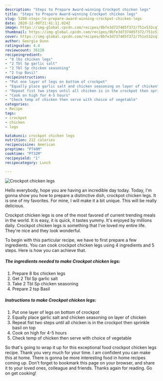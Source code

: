 ```yaml
---
description: "Steps to Prepare Award-winning Crockpot chicken legs"
title: "Steps to Prepare Award-winning Crockpot chicken legs"
slug: 5208-steps-to-prepare-award-winning-crockpot-chicken-legs
date: 2020-12-08T21:41:11.024Z
image: https://img-global.cpcdn.com/recipes/0bfe3d737405f372/751x532cq70/crockpot-chicken-legs-recipe-main-photo.jpg
thumbnail: https://img-global.cpcdn.com/recipes/0bfe3d737405f372/751x532cq70/crockpot-chicken-legs-recipe-main-photo.jpg
cover: https://img-global.cpcdn.com/recipes/0bfe3d737405f372/751x532cq70/crockpot-chicken-legs-recipe-main-photo.jpg
author: Georgia Dunn
ratingvalue: 4.4
reviewcount: 36128
recipeingredient:
- "8 lbs chicken legs"
- "2 Tbl Sp garlic salt"
- "2 Tbl Sp chicken seasoning"
- "2 tsp Basil"
recipeinstructions:
- "Put one layer of legs on bottom of crockpot"
- "Equally place garlic salt and chicken seasoning on layer of chicken"
- "Repeat fist two steps until all chicken is in the crockpot then sprinkle basil on top"
- "Cook on high for 4-5 hours"
- "Check temp of chicken then serve with choice of vegetable"
categories:
- Recipe
tags:
- crockpot
- chicken
- legs

katakunci: crockpot chicken legs 
nutrition: 212 calories
recipecuisine: American
preptime: "PT40M"
cooktime: "PT32M"
recipeyield: "1"
recipecategory: Lunch

---
```



![Crockpot chicken legs](https://img-global.cpcdn.com/recipes/0bfe3d737405f372/751x532cq70/crockpot-chicken-legs-recipe-main-photo.jpg)

Hello everybody, hope you are having an incredible day today. Today, I'm gonna show you how to prepare a distinctive dish, crockpot chicken legs. It is one of my favorites. For mine, I will make it a bit unique. This will be really delicious.

Crockpot chicken legs is one of the most favored of current trending meals in the world. It is easy, it is quick, it tastes yummy. It's enjoyed by millions daily. Crockpot chicken legs is something that I've loved my entire life. They're nice and they look wonderful.




To begin with this particular recipe, we have to first prepare a few ingredients. You can cook crockpot chicken legs using 4 ingredients and 5 steps. Here is how you can achieve that.

<!--inarticleads1-->

##### The ingredients needed to make Crockpot chicken legs:

1. Prepare 8 lbs chicken legs
1. Get 2 Tbl Sp garlic salt
1. Take 2 Tbl Sp chicken seasoning
1. Prepare 2 tsp Basil




<!--inarticleads2-->

##### Instructions to make Crockpot chicken legs:

1. Put one layer of legs on bottom of crockpot
1. Equally place garlic salt and chicken seasoning on layer of chicken
1. Repeat fist two steps until all chicken is in the crockpot then sprinkle basil on top
1. Cook on high for 4-5 hours
1. Check temp of chicken then serve with choice of vegetable




So that's going to wrap it up for this exceptional food crockpot chicken legs recipe. Thank you very much for your time. I am confident you can make this at home. There is gonna be more interesting food in home recipes coming up. Don't forget to bookmark this page on your browser, and share it to your loved ones, colleague and friends. Thanks again for reading. Go on get cooking!

